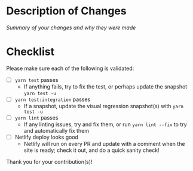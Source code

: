 # Description of Changes

*Summary of your changes and why they were made*

# Checklist

Please make sure each of the following is validated:

- [ ] `yarn test` passes
  - If anything fails, try to fix the test, or perhaps update the snapshot `yarn test -u`
- [ ] `yarn test:integration` passes
  - If a snapshot, update the visual regression snapshot(s) with `yarn test -u`
- [ ] `yarn lint` passes
  - If any linting issues, try and fix them, or run `yarn lint --fix` to try and automatically fix them
- [ ] Netlify deploy looks good
  - Netlify will run on every PR and update with a comment when the site is ready; check it out, and do a quick sanity check!

Thank you for your contribution(s)!

